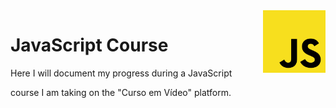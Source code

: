 <img src="imgjs.png" align="right" style="width:100px; height:100px" />

# JavaScript Course


<div style="display:flex; gap:2rem; align-items: center;">

<div>
Here I will document my progress during a JavaScript <p>
course I am taking on the "Curso em Vídeo" platform.
</div>
</div>





